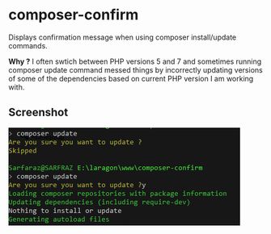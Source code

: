 # composer-confirm

Displays confirmation message when using composer install/update commands.

**Why ?** I often swtich between PHP versions 5 and 7 and sometimes running composer update command messed things by incorrectly updating versions of some of the dependencies based on current PHP version I am working with.

## Screenshot

![Main Window](https://raw.githubusercontent.com/sarfraznawaz2005/composer-confirm/master/screenshot.png)